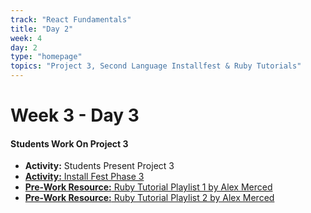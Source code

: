 ```yaml
---
track: "React Fundamentals"
title: "Day 2"
week: 4
day: 2
type: "homepage"
topics: "Project 3, Second Language Installfest & Ruby Tutorials"
---
```



# Week 3 - Day 3

#### Students Work On Project 3
- **Activity:** Students Present Project 3
- [**Activity:** Install Fest Phase 3](/react-fundamentals/week-4/day-2/lecture-materials/install-fest-phase-three)
- [**Pre-Work Resource:** Ruby Tutorial Playlist 1 by Alex Merced](https://www.youtube.com/playlist?list=PLY6oTPmKnKbZp8Kh6jS5A6j-6H2kGY12e)
- [**Pre-Work Resource:** Ruby Tutorial Playlist 2 by Alex Merced](https://www.youtube.com/playlist?list=PLY6oTPmKnKbZp8Kh6jS5A6j-6H2kGY12e)

